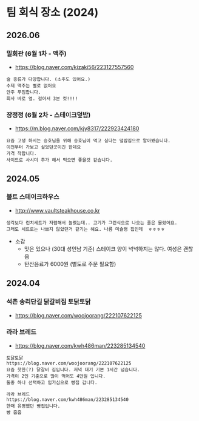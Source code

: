 # 팀 회식 장소 (2024)


## 2026.06

### 밀회관 (6월 1차 - 맥주)
- https://blog.naver.com/kizaki56/223127557560

```
술 종류가 다양합니다. (소주도 있어요.)
수제 맥주는 별로 없어요
안주 푸짐합니다.
회사 바로 옆. 걸어서 3분 컷!!!!
```

### 장정정 (6월 2차 - 스테이크덮밥)
- https://m.blog.naver.com/kjy8317/222923424180

```
요즘 고생 하시는 승호님을 위해 승호님이 먹고 싶다는 덮밥집으로 알아봤습니다.
이전부터 가보고 싶었던곳이긴 한데요
가격 착합니다.
사이드로 사시미 추가 해서 먹으면 좋을것 같습니다.
```

## 2024.05

### 볼트 스테이크하우스 
- http://www.vaultsteakhouse.co.kr

```
생각보다 런치세트가 저렴해서 놀랬는데.. 고기가 그런식으로 나오는 줄은 몰랐어요.
그래도 세트로는 나쁘지 않았던거 같기는 해요. 나름 미슐랭 집인데  ㅎㅎㅎㅎ
```
- 소감
  - 맛은 있으나 (30대 성인남 기준) 스테이크 양이 넉넉하지는 않다. 여성은 괜찮음
  - 탄산음료가 6000원 (별도로 주문 필요함)


## 2024.04

### 석촌 송리단길 닭갈비집 토닭토닭
- https://blog.naver.com/woojoorang/222107622125


### 라라 브레드
- https://blog.naver.com/kwh486man/223285134540

```
토닭토닭
https://blog.naver.com/woojoorang/222107622125
요즘 핫한(?) 닭갈비 집입니다. 저녁 대기 기본 1시간 넘습니다.
가격이 2인 기준으로 많이 먹어도 4만원 입니다.
둘중 하나 선택하고 입가심으로 빵집 갑니다.

라라 브레드
https://blog.naver.com/kwh486man/223285134540
한때 유명했던 빵집입니다.
빵 줍줍
```
